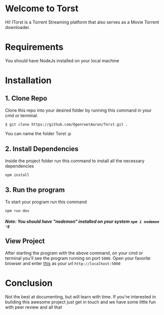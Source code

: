 # Welcome to Torst

Hi! ITorst is a Torrent Streaming platform that also serves as a Movie Torrent downloader.

# Requirements

You should have NodeJs installed on your local machine

# Installation

## 1. Clone Repo

Clone this repo into your desired folder by running this command in your cmd or terminal.

    $ git clone https://github.com/OgenrwotAaron/Torst.git .

You can name the folder Torst :p

## 2. Install Dependencies

Inside the project folder run this command to install all the necessary dependencies

    npm install

## 3. Run the program

To start your program run this command

    npm run dev

##### Note: You should have "nodemon" installed on your system `npm i nodemon -g`

## View Project

After starting the program with the above command, on your cmd or terminal you'll see the program running on port `5000`. Open your favorite browser and enter [this](http://localhost:5000) as your url `http://localhost:5000`

# Conclusion

Not the best at documenting, but will learn with time. If you're interested in building this awesome project just get in touch and we have some little fun with peer review and all that
